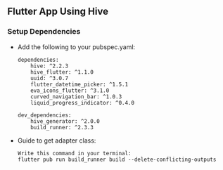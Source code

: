 ## Flutter App Using Hive
### Setup Dependencies

- Add the following to your pubspec.yaml:
  ```
  dependencies:
      hive: ^2.2.3
      hive_flutter: ^1.1.0
      uuid: ^3.0.7
      flutter_datetime_picker: ^1.5.1
      eva_icons_flutter: ^3.1.0
      curved_navigation_bar: ^1.0.3
      liquid_progress_indicator: ^0.4.0
   
  dev_dependencies:
      hive_generator: ^2.0.0
      build_runner: ^2.3.3
  ```
  
- Guide to get adapter class:
  ```
  Write this command in your terminal:
  flutter pub run build_runner build --delete-conflicting-outputs
  ```